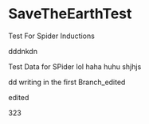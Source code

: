 # SaveTheEarthTest
Test For Spider Inductions

dddnkdn

Test Data for SPider lol haha huhu
shjhjs

dd
writing in the first Branch_edited

edited



323